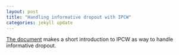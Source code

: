 ```yaml
--- 
layout: post 
title: "Handling informative dropout with IPCW" 
categories: jekyll update
---
```


[The
document](https://bozenne.github.io/doc/2021_08_03-IPCW/post-IPCW.pdf)
makes a short introduction to IPCW as way to handle informative
dropout.

